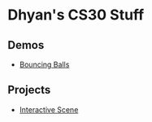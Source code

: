 # Dhyan's CS30 Stuff

## Demos

- [Bouncing Balls](01-ball)

## Projects
- [Interactive Scene](02-scene)